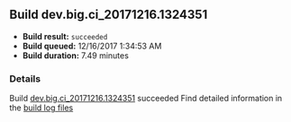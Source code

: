 ## Build dev.big.ci_20171216.1324351
- **Build result:** `succeeded`
- **Build queued:** 12/16/2017 1:34:53 AM
- **Build duration:** 7.49 minutes
### Details
Build [dev.big.ci_20171216.1324351](https://winappstudio.visualstudio.com/web/build.aspx?pcguid=a4ef43be-68ce-4195-a619-079b4d9834c2&builduri=vstfs%3a%2f%2f%2fBuild%2fBuild%2f24351) succeeded
Find detailed information in the [build log files](https://uwpctdiags.blob.core.windows.net/buildlogs/dev.big.ci_20171216.1324351_logs.zip)
